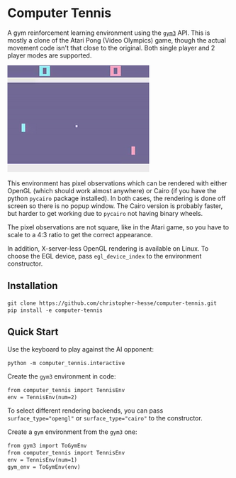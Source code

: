 # Computer Tennis

A gym reinforcement learning environment using the [`gym3`](https://github.com/openai/gym3) API.  This is mostly a clone of the Atari Pong (Video Olympics) game, though the actual movement code isn't that close to the original.  Both single player and 2 player modes are supported.

<img src="https://raw.githubusercontent.com/christopher-hesse/computer-tennis/master/docs/env.gif">

This environment has pixel observations which can be rendered with either OpenGL (which should work almost anywhere) or Cairo (if you have the python `pycairo` package installed).  In both cases, the rendering is done off screen so there is no popup window.  The Cairo version is probably faster, but harder to get working due to `pycairo` not having binary wheels.

The pixel observations are not square, like in the Atari game, so you have to scale to a 4:3 ratio to get the correct appearance.

In addition, X-server-less OpenGL rendering is available on Linux.  To choose the EGL device, pass `egl_device_index` to the environment constructor.

## Installation

```
git clone https://github.com/christopher-hesse/computer-tennis.git
pip install -e computer-tennis
```

## Quick Start

Use the keyboard to play against the AI opponent:

```
python -m computer_tennis.interactive
```

Create the `gym3` environment in code:

```
from computer_tennis import TennisEnv
env = TennisEnv(num=2)
```

To select different rendering backends, you can pass `surface_type="opengl"` or `surface_type="cairo"` to the constructor.

Create a `gym` environment from the `gym3` one:

```
from gym3 import ToGymEnv
from computer_tennis import TennisEnv
env = TennisEnv(num=1)
gym_env = ToGymEnv(env)
```
